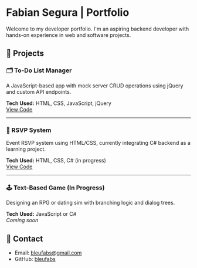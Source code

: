 # Fabian Segura | Portfolio

Welcome to my developer portfolio. I'm an aspiring backend developer with hands-on experience in web and software projects.

## 🔹 Projects

### 🗂️ To-Do List Manager
A JavaScript-based app with mock server CRUD operations using jQuery and custom API endpoints.

**Tech Used:** HTML, CSS, JavaScript, jQuery  
[View Code](https://github.com/bleufabs/ToDoList)

---

### 🎉 RSVP System
Event RSVP system using HTML/CSS, currently integrating C# backend as a learning project.

**Tech Used:** HTML, CSS, C# (in progress)  
[View Code](https://github.com/bleufabs/RSVP-System)

---

### 🕹️ Text-Based Game (In Progress)
Designing an RPG or dating sim with branching logic and dialog trees.

**Tech Used:** JavaScript or C#  
*Coming soon*

## 🔗 Contact

- Email: bleufabs@gmail.com  
- GitHub: [bleufabs](https://github.com/bleufabs)